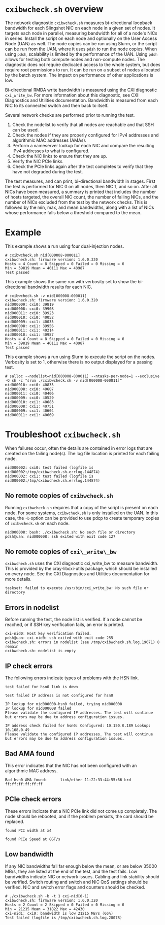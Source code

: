 
# `cxibwcheck.sh` overview

The network diagnostic `cxibwcheck.sh` measures bi-directional loopback bandwidth
for each Slingshot NIC on each node in a given set of nodes. It targets each
node in parallel, measuring bandwidth for all of a node's NICs in series. Install the
script on each node and optionally on the User Access Node (UAN) as well. The node copies can be run using Slurm, or the script can be
run from the UAN, where it uses `pdsh` to run the node copies. When using
`pdsh`, scalability is limited by the performance of the UAN. Using `pdsh` allows
for testing both compute nodes and non-compute nodes. The diagnostic does not
require dedicated access to the whole system, but does require root permissions
to run. It can be run on a subset of nodes allocated by the batch system. The
impact on performance of other applications is low.

Bi-directional RMDA write bandwidth is measured using the CXI diagnostic
`cxi_write_bw`. For more information about this diagnostic, see CXI
Diagnostics and Utilities documentation. Bandwidth is measured from each NIC to
its connected switch and then back to itself.

Several network checks are performed prior to running the test.

1. Check the nodelist to verify that all nodes are reachable and that SSH can be used.
2. Check the nodes if they are properly configured for IPv4 addresses and algorithmic MAC
addresses (AMAs).
3. Perform a nameserver lookup for each NIC and compare the resulting IPv4 addresses to what is configured.
4. Check the NIC links to ensure that they are up.
5. Verify the NIC PCIe links.
6. Check the PCIe links again after the test completes to verify that they have not degraded during the test.

The test measures, and can print, bi-directional bandwidth in stages. First the test
is performed for NIC 0 on all nodes, then NIC 1, and so on. After all NICs have
been measured, a summary is printed that includes the number of hosts targeted,
the overall NIC count, the number of failing NICs, and the number of NICs
excluded from the test by the network checks. This is followed by the min, max,
and mean bandwidths, along with a list of NICs whose performance falls below a
threshold compared to the mean.

# Example

This example shows a run using four dual-injection nodes.

```screen
# cxibwcheck.sh nid[000008-000011]
cxibwcheck.sh: firmware version: 1.6.0.320
Hosts = 4 Count = 8 Skipped = 0 Failed = 0 Missing = 0
Min = 39819 Mean = 40111 Max = 40987
Test passed
```

This example shows the same run with verbosity set to show the bi-directional bandwidth results for each NIC.

```screen
# cxibwcheck.sh -v nid[000008-000011]
cxibwcheck.sh: firmware version: 1.6.0.320
nid000009: cxi0: 39819
nid000008: cxi0: 39908
nid000011: cxi0: 39923
nid000010: cxi0: 40052
nid000009: cxi1: 40035
nid000008: cxi1: 39956
nid000011: cxi1: 40214
nid000010: cxi1: 40987
Hosts = 4 Count = 8 Skipped = 0 Failed = 0 Missing = 0
Min = 39819 Mean = 40111 Max = 40987
Test passed
```

This example shows a run using Slurm to execute the script on the nodes. Verbosity is set to 1, otherwise there is no output displayed for a passing test.

```screen
# salloc --nodelist=nid[000008-000011] --ntasks-per-node=1 --exclusive -Q sh -c "srun ./cxibwcheck.sh -v nid[000008-000011]"
nid000010: cxi0: 40835
nid000008: cxi0: 40607
nid000011: cxi0: 40406
nid000009: cxi0: 40529
nid000010: cxi1: 40683
nid000008: cxi1: 40751
nid000009: cxi1: 40604
nid000011: cxi1: 40669
```

# Troubleshoot `cxibwcheck.sh`

When failures occur, often the details are contained in error logs that are created on the failing node(s). The log file location is printed for each failing node.

```screen
nid000002: cxi0: test failed (logfile is nid000002:/tmp/cxibwcheck.sh.errlog.144874)
nid000002: cxi1: test failed (logfile is nid000002:/tmp/cxibwcheck.sh.errlog.144874)
```

## No remote copies of `cxibwcheck.sh`

Running `cxibwcheck.sh` requires that a copy of the script is present on each
node. For some systems, `cxibwcheck.sh` is only installed on the UAN. In this
case, the `-b` option can be provided to use pdcp to create temporary copies of
`cxibwcheck.sh` on each node.

```screen
nid000008: bash: ./cxibwcheck.sh: No such file or directory
pdsh@uan: nid000008: ssh exited with exit code 127
```

## No remote copies of `cxi\_write\_bw`

`cxibwcheck.sh` uses the CXI diagnostic cxi\_write\_bw to measure bandwidth. This
is provided by the cray-libcxi-utils package, which should be installed on every
node. See the CXI Diagnostics and Utilities documentation for more details.

```screen
taskset: failed to execute /usr/bin/cxi_write_bw: No such file or directory
```

## Errors in nodelist

Before running the test, the node list is verified. If a node cannot be reached,
or if SSH key verification fails, an error is printed.

```screen
cxi-nid0: Host key verification failed.
pdsh@uan: cxi-nid0: ssh exited with exit code 255
cxibwcheck.sh: errors in nodelist (see /tmp/cxibwcheck.sh.log.19071) 0 remain
cxibwcheck.sh: nodelist is empty
```

## IP check errors

The following errors indicate types of problems with the HSN link.

```screen
test failed for hsn0 link is down
```

```screen
test failed IP address is not configured for hsn0
```

```screen
IP lookup for nid000008-hsn0 failed, trying nid000008
IP lookup for nid000008 failed
Please validate the configured IP addresses. The test will continue but errors may be due to address configuration issues.
```

```screen
IP address check failed for hsn0: Configured: 10.150.0.189 Lookup: 10.168.0.49
Please validate the configured IP addresses. The test will continue but errors may be due to address configuration issues.
```

## Bad AMA found

This error indicates that the NIC has not been configured with an algorithmic
MAC address.

```screen
Bad hsn0 AMA found:      link/ether 11:22:33:44:55:66 brd ff:ff:ff:ff:ff:ff
```

## PCIe check errors

These errors indicate that a NIC PCIe link did not come up completely. The node
should be rebooted, and if the problem persists, the card should be replaced.

```screen
found PCI width at x4
```

```screen
found PCIe Speed at 8GT/s
```

## Low bandwidth

If any NIC bandwidths fall far enough below the mean, or are below 35000 MB/s,
they are listed at the end of the test, and the test fails. Low bandwidths
indicate NIC or network issues. Cabling and link stability should be verified.
Switch routing and switch and NIC QoS settings should be verified. NIC and
switch error flags and counters should be checked.

```screen
# ./cxibwcheck.sh -b -t 1 cxi-nid[0-1]
cxibwcheck.sh: firmware version: 1.6.0.320
Hosts = 2 Count = 2 Skipped = 0 Failed = 0 Missing = 0
Min = 21215 Mean = 31822 Max = 42430
cxi-nid1: cxi0: bandwidth is low 21215 MB/s (66%)
Test failed (logfile is /tmp/cxibwcheck.sh.log.20078)
```
